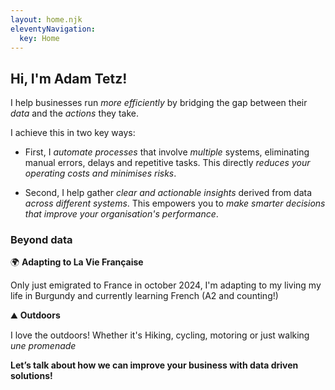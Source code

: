 ```yaml
---
layout: home.njk
eleventyNavigation:
  key: Home
---
```


## Hi, I'm Adam Tetz!

I help businesses run _more efficiently_ by bridging the gap between their
_data_ and the _actions_ they take.

I achieve this in two key ways: 
- First, I _automate processes_ that involve _multiple_ systems, eliminating manual errors, delays and repetitive tasks. This directly _reduces your operating costs and minimises risks_.

- Second, I help gather _clear and actionable insights_ derived from data _across different systems_. This empowers you to _make smarter decisions that improve your organisation's performance_.

### Beyond data
🌍 **Adapting to La Vie Française**

Only just emigrated to France in october 2024, I'm adapting to my living my life in Burgundy and currently learning French (A2 and counting!)

⛰️ **Outdoors**

I love the outdoors! Whether it's Hiking, cycling, motoring or just walking _une promenade_
  
**Let’s talk about how we can improve your business with data driven solutions!**